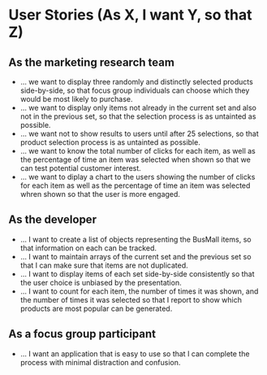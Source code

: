# User Stories (As X, I want Y, so that Z)

## As the marketing research team

- ... we want to display three randomly and distinctly selected products side-by-side, so that focus group individuals can choose which they would be most likely to purchase.
- ... we want to display only items not already in the current set and also not in the previous set, so that the selection process is as untainted as possible.
- ... we want not to show results to users until after 25 selections, so that product selection process is as untainted as possible.
- ... we want to know the total number of clicks for each item, as well as the percentage of time an item was selected when shown so that we can test potential customer interest.
- ... we want to diplay a chart to the users showing the number of clicks for each item as well as the percentage of time an item was selected whren shown so that the user is more engaged.

## As the developer

- ... I want to create a list of objects representing the BusMall items, so that information on each can be tracked.
- ... I want to maintain arrays of the current set and the previous set so that I can make sure that items are not duplicated.
- ... I want to display items of each set side-by-side consistently so that the user choice is unbiased by the presentation.
- ... I want to count for each item, the number of times it was shown, and the number of times it was selected so that I report to show which products are most popular can be generated.

## As a focus group participant

- ... I want an application that is easy to use so that I can complete the process with minimal distraction and confusion.
